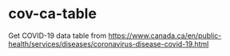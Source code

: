 # cov-ca-table
Get COVID-19 data table from https://www.canada.ca/en/public-health/services/diseases/coronavirus-disease-covid-19.html
